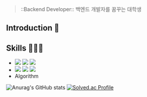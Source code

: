 > ::Backend Developer:: 백엔드 개발자를 꿈꾸는 대학생
## Introduction 🌸

## Skills 👨🏻‍💻
- <img src="https://img.shields.io/badge/Java-007396?style=flat-square&logo=Java&logoColor=white"/></a> <img src="https://img.shields.io/badge/JavaScript-F7DF1E?style=flat-square&logo=JavaScript&logoColor=white"/></a> <img src="https://img.shields.io/badge/Python-3776AB?style=flat-square&logo=Python&logoColor=white"/></a>
- <img src="https://img.shields.io/badge/Spring-6DB33F?style=flat-square&logo=Spring&logoColor=white"/></a> <img src="https://img.shields.io/badge/Spring Boot-6DB33F?style=flat-square&logo=Spring Boot&logoColor=white"/></a> <img src="https://img.shields.io/badge/MySQL-4479A1?style=flat-square&logo=MySQL&logoColor=white"/></a>
- Algorithm

![Anurag's GitHub stats](https://github-readme-stats.vercel.app/api?username=sc0116&&show_icons=true&theme=merko) [![Solved.ac Profile](http://mazassumnida.wtf/api/v2/generate_badge?boj=aksen98011)](https://solved.ac/aksen98011/)


<!--
**sc0116/sc0116** is a ✨ _special_ ✨ repository because its `README.md` (this file) appears on your GitHub profile.

Here are some ideas to get you started:

- 🔭 I’m currently working on ...
- 🌱 I’m currently learning ...
- 👯 I’m looking to collaborate on ...
- 🤔 I’m looking for help with ...
- 💬 Ask me about ...
- 📫 How to reach me: ...
- 😄 Pronouns: ...
- ⚡ Fun fact: ...
-->
